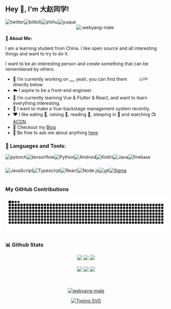 ## Hey 👋, I'm 大赵同学!

<!-- ![](https://visitor-badge.glitch.me/badge?page_id=webyang-male) -->

<a href='https://twitter.com/realZhaoYang'><img align='left' alt="twitter" src="/assets/twitter.svg" height='18px'/></a>
<a href='https://space.bilibili.com/284523421'><img align='left' alt="bilibili" src="/assets/bilibili.svg" height='18px'/></a>
<a href='https://www.zhihu.com/people/shi-guang-fu-bi'><img align='left' alt="zhihu" src="/assets/bhu.svg" height='18px'/></a>
<a href='https://www.yuque.com/real_zy'><img align='left' alt="yuque" src="/assets/yuque.svg" height='18px'/></a>
<br>
<img src="https://count.getloli.com/get/@:webyang-male" alt=":webyang-male" />
<br>
<br>
**🧐  About Me:**

I am a learning student from China. I like open source and all interesting things and want to try to do it.

I want to be an interesting person and create something that can be remembered by others.

<img align="right"  alt="GIF" src="https://raw.githubusercontent.com/rahul-jha98/rahul-jha98/main/techstack.gif" width=100px style="transform: scale(.7) !important;" />

- 🔭 I’m currently working on [...](https://github.com/webyang-male), yeah, you can find them directly below.
- ☁️ I aspire to be a front-end engineer.
- 🌱 I’m currently learning Vue & Flutter & React, and want to learn everything interesting.
- 🤔 I want to make a Vue-backstage management system recently.
- ❤️ I like eating 🍉, raising 🐓, reading 📖, sleeping in 🛌 and watching 📺 [ACGN](https://en.wikipedia.org/wiki/ACG_(subculture)).
- 📝   Checkout my [Blog](https://arknight.zzychaser.top/)
- 💬 Be free to ask me about anything [here](https://github.com/webyang-male/webyang-male/issues).


### 🔨 Languages and Tools:

<a href="https://pytorch.org/" target="_blank"> <img align="left" src="https://raw.githubusercontent.com/rahul-jha98/github_readme_icons/main/language_and_tools/square/pytorch/pytorch.svg" alt="pytorch" height="42px"/> </a> 
<a href="https://www.tensorflow.org" target="_blank"> <img align="left" src="https://raw.githubusercontent.com/rahul-jha98/github_readme_icons/main/language_and_tools/square/tensorflow/tensorflow.svg" alt="tensorflow" height="42px"/> </a> 
<a href="https://www.python.org" target="_blank"><img align="left" alt="Python" height ="42px" src="https://raw.githubusercontent.com/rahul-jha98/github_readme_icons/main/language_and_tools/square/python/python.svg"></a>
<a href="https://developer.android.com" target="_blank"> <img align="left" alt="Android" height ="42px" src="https://raw.githubusercontent.com/rahul-jha98/github_readme_icons/main/language_and_tools/square/android/android.svg"> </a>
<a href="https://kotlinlang.org" target="_blank"><img align="left" alt="Kotlin" height ="42px" src="https://raw.githubusercontent.com/rahul-jha98/github_readme_icons/main/language_and_tools/square/kotlin/kotlin.svg"></a>
<a href="https://www.java.com" target="_blank"><img align="left" alt="Java" height ="42px" src="https://raw.githubusercontent.com/rahul-jha98/github_readme_icons/main/language_and_tools/square/java/java.svg"></a>
<a href="https://firebase.google.com/" target="_blank"> <img align="left" src="https://raw.githubusercontent.com/rahul-jha98/github_readme_icons/main/language_and_tools/square/firebase/firebase.svg" alt="firebase" height ="42px"/> </a>
<a href="https://developer.mozilla.org/en-US/docs/Web/JavaScript" target="_blank"> <img align="left" alt="JavaScript" height ="42px"  src="https://raw.githubusercontent.com/rahul-jha98/github_readme_icons/main/language_and_tools/square/javascript/javascript.svg"> </a>
<a href="https://www.typescriptlang.org/" target="_blank"><img align="left" alt="Typescirpt" height ="42px" src="https://raw.githubusercontent.com/rahul-jha98/github_readme_icons/main/language_and_tools/square/typescript/typescript.svg"></a>
<a href="https://reactjs.org/" target="_blank"> <img align="left" alt="React" height ="42px" src="https://raw.githubusercontent.com/rahul-jha98/github_readme_icons/main/language_and_tools/square/react/react.svg"></a>
<a href="https://nodejs.org" target="_blank"><img align="left" alt="Node.js" height ="42px" src="https://raw.githubusercontent.com/rahul-jha98/github_readme_icons/main/language_and_tools/square/node/node.svg"></a>
<a href="https://git-scm.com/" target="_blank"> <img src="https://raw.githubusercontent.com/rahul-jha98/github_readme_icons/main/language_and_tools/square/git-scm/git-scm.svg" align="left" alt="git" height='42px'/> </a>
<a href="https://www.figma.com/" target="_blank"> <img src="https://raw.githubusercontent.com/rahul-jha98/github_readme_icons/main/language_and_tools/square/figma/figma.svg" alt="figma" height="42px" /> </a>
<br>
<br>

### My GitHub Contributions
![](https://raw.githubusercontent.com/webyang-male/webyang-male/main/assets/github-contribution-grid-snake.svg)
<br>

### 📊 Github Stats
<center>
  <div align="center">
     <img width="150" src="https://cdn.jsdelivr.net/gh/sun0225SUN/photos/images/202108300310676.png" />
        <a><img src="https://github-readme-stats.vercel.app/api?username=webyang-male&theme=dark" width=414px /></a>
     <img width="150" src="https://cdn.jsdelivr.net/gh/sun0225SUN/photos/images/202108300312623.png" />
   </div>
    <br>
  <div align="center">
    <img width="150" src="https://cdn.jsdelivr.net/gh/sun0225SUN/photos/images/202108300310676.png" />
      <img  src="https://github-readme-streak-stats.herokuapp.com?user=webyang-male&theme=onedark&date_format=M%20j%5B%2C%20Y%5D" />    
    <img width="150" src="https://cdn.jsdelivr.net/gh/sun0225SUN/photos/images/202108300312623.png" />
  </div>
</center>
<br>
<br>
<p align="center"> 
 <a href="https://github.com/webyang-male"><img src="https://github-profile-trophy.vercel.app/?username=webyang-male&margin-w=6&theme=radical&row=1" alt="webyang-male" /></a>
</p>

<p align="center"> 
<a href="https://git.io/typing-svg"><img src="https://readme-typing-svg.demolab.com?font=Fira+Code&pause=1000&color=1B91FF&width=435&lines=%E4%B8%8D%E4%BC%9A%E5%89%8D%E7%AB%AF%E7%9A%84%E6%B5%8B%E8%AF%95%E4%B8%8D%E6%98%AF%E5%A5%BD%E8%BF%90%E7%BB%B4" alt="Typing SVG" /></a>
</p>
